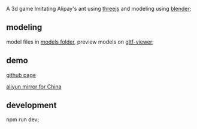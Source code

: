 A 3d game Imitating Alipay's ant using [threejs](https://threejs.org) and modeling using [blender](https://www.blender.org);

## modeling
model files in [models folder](/resource/models/),
preview models on [gltf-viewer](https://gltf-viewer.donmccurdy.com);


## demo
[github page](https://muffink.github.io/chicken-jump/index.1.html)

[aliyun mirror for China](https://media-oss-oss.oss-cn-shenzhen.aliyuncs.com/chicken-jump/index.1.html)

## development

npm run dev;

